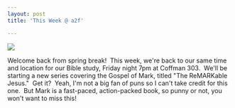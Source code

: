 ```yaml
---
layout: post
title: 'This Week @ a2f'

---
```


![](http://www.acts2fellowship.org/minnesota/wp-content/uploads/2011/03/remarkableJesus_2.jpg)

Welcome back from spring break!  This week, we're back to our same time and location for our Bible study, Friday night 7pm at Coffman 303.  We'll be starting a new series covering the Gospel of Mark, titled "The ReMARKable Jesus."  Get it?  Yeah, I'm not a big fan of puns so I can't take credit for this one.  But Mark is a fast-paced, action-packed book, so punny or not, you won't want to miss this!